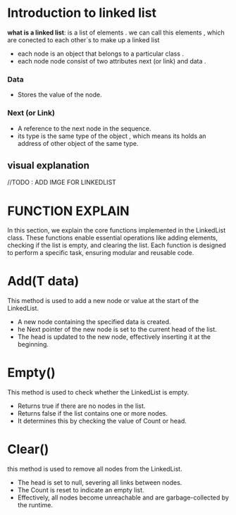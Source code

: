 # Introduction to linked list 
**what is a linked list**: is a list of elements . we can call this elements <Node> , which are conected to each other`s to make up a linked list 
- each node is an object that belongs to a particular class .
- each node node consist of two attributes next (or link) and data .

  
###  Data
  - Stores the value of the node.
    
### Next (or Link)
   - A reference to the next node in the sequence.
   - its type is the same type of the object , which means its holds an address of other object of the same type.
   
  ## visual explanation 
  //TODO : ADD IMGE FOR LINKEDLIST 

# FUNCTION EXPLAIN 
In this section, we explain the core functions implemented in the LinkedList class. These functions enable essential operations like adding elements, checking if the list is empty, and clearing the list. Each function is designed to perform a specific task, ensuring modular and reusable code.
# Add(T data) 
This method is used to add a new node or value at the start of the LinkedList.
- A new node containing the specified data is created.
- he Next pointer of the new node is set to the current head of the list.
- The head is updated to the new node, effectively inserting it at the beginning.
  
# Empty()
This method is used to check whether the LinkedList is empty.
- Returns true if there are no nodes in the list.
- Returns false if the list contains one or more nodes.
- It determines this by checking the value of Count or head.
  
# Clear()
this method is used to remove all nodes from the LinkedList.
- The head is set to null, severing all links between nodes.
- The Count is reset to indicate an empty list.
- Effectively, all nodes become unreachable and are garbage-collected by the runtime.
